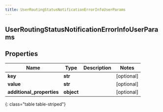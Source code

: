```yaml
---
title: UserRoutingStatusNotificationErrorInfoUserParams
---
```

## UserRoutingStatusNotificationErrorInfoUserParams

## Properties

|Name | Type | Description | Notes|
|------------ | ------------- | ------------- | -------------|
| **key** | **str** |  | [optional] |
| **value** | **str** |  | [optional] |
| **additional_properties** | **object** |  | [optional] |
{: class="table table-striped"}


